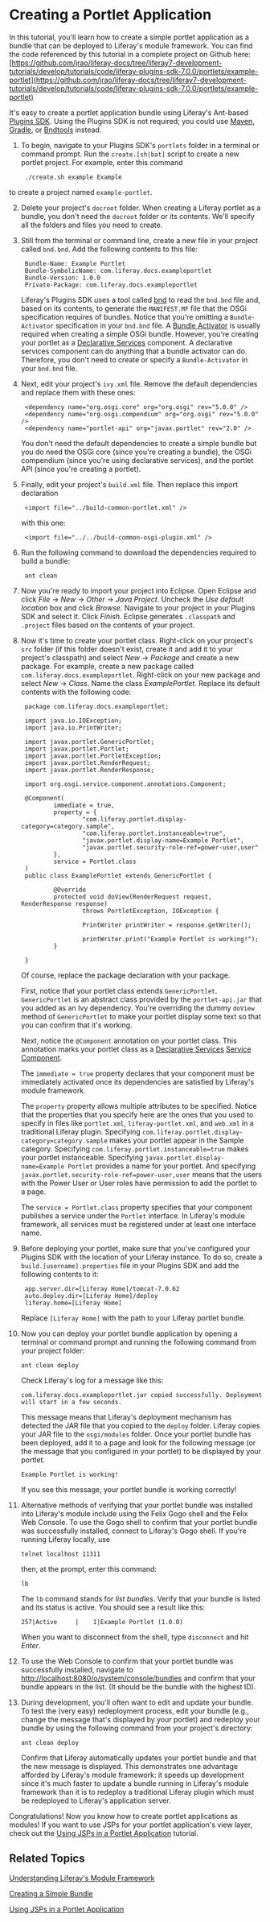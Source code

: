 # Creating a Portlet Application [](id=creating-a-portlet-application)

In this tutorial, you'll learn how to create a simple portlet application as a
bundle that can be deployed to Liferay's module framework. You can find the code
referenced by this tutorial in a complete project on Github here:
[https://github.com/jrao/liferay-docs/tree/liferay7-development-tutorials/develop/tutorials/code/liferay-plugins-sdk-7.0.0/portlets/example-portlet](https://github.com/jrao/liferay-docs/tree/liferay7-development-tutorials/develop/tutorials/code/liferay-plugins-sdk-7.0.0/portlets/example-portlet)

It's easy to create a portlet application bundle using Liferay's Ant-based
[Plugins SDK](http://www.liferay.com/downloads/liferay-portal/available-releases).
Using the Plugins SDK is not required; you could use
[Maven](https://maven.apache.org), [Gradle](https://gradle.org), or
[Bndtools](http://bndtools.org) instead.

1. To begin, navigate to your Plugins SDK's `portlets` folder in a terminal or
   command prompt. Run the `create.[sh|bat]` script to create a new portlet
   project. For example, enter this command

        ./create.sh example Example

to create a project named `example-portlet`.

2. Delete your project's `docroot` folder. When creating a Liferay portlet as a
   bundle, you don't need the `docroot` folder or its contents. We'll specify
   all the folders and files you need to create.

3. Still from the terminal or command line, create a new file in your project
   called `bnd.bnd`. Add the following contents to this file:

        Bundle-Name: Example Portlet
        Bundle-SymbolicName: com.liferay.docs.exampleportlet
        Bundle-Version: 1.0.0
        Private-Package: com.liferay.docs.exampleportlet

    Liferay's Plugins SDK uses a tool called [bnd](http://www.aqute.biz/Bnd/Bnd)
    to read the `bnd.bnd` file and, based on its contents, to generate the
    `MANIFEST.MF` file that the OSGi specification requires of bundles. Notice
    that you're omitting a `Bundle-Activator` specification in your `bnd.bnd`
    file. A [Bundle Activator](http://wiki.osgi.org/wiki/Bundle-Activator) is
    usually required when creating a simple OSGi bundle. However, you're
    creating your portlet as a
    [Declarative Services](http://wiki.osgi.org/wiki/Declarative_Services) component.
    A declarative services component can do anything that a bundle activator can
    do. Therefore, you don't need to create or specify a `Bundle-Activator` in
    your `bnd.bnd` file.

4. Next, edit your project's `ivy.xml` file. Remove the default dependencies and
   replace them with these ones:

        <dependency name="org.osgi.core" org="org.osgi" rev="5.0.0" />
        <dependency name="org.osgi.compendium" org="org.osgi" rev="5.0.0" />
        <dependency name="portlet-api" org="javax.portlet" rev="2.0" />

    You don't need the default dependencies to create a simple bundle but you do
    need the OSGi core (since you're creating a bundle), the OSGi compendium
    (since you're using declarative services), and the portlet API (since you're
    creating a portlet).

5. Finally, edit your project's `build.xml` file. Then replace this import
   declaration

        <import file="../build-common-portlet.xml" />

    with this one:

        <import file="../../build-common-osgi-plugin.xml" />

6. Run the following command to download the dependencies required to build a
   bundle:

        ant clean

7. Now you're ready to import your project into Eclipse. Open Eclipse and click
   *File* &rarr; *New* &rarr; *Other* &rarr; *Java Project*. Uncheck the *Use
   default location* box and click *Browse*. Navigate to your project in your
   Plugins SDK and select it. Click *Finish*. Eclipse generates `.classpath` and
   `.project` files based on the contents of your project.

8. Now it's time to create your portlet class. Right-click on your project's
   `src` folder (if this folder doesn't exist, create it and add it to your
   project's classpath) and select *New* &rarr; *Package* and create a new
   package. For example, create a new package called
   `com.liferay.docs.exampleportlet`. Right-click on your new package and select
   *New* &rarr; *Class*. Name the class *ExamplePortlet*. Replace its default
   contents with the following code:

        package com.liferay.docs.exampleportlet;

        import java.io.IOException;
        import java.io.PrintWriter;

        import javax.portlet.GenericPortlet;
        import javax.portlet.Portlet;
        import javax.portlet.PortletException;
        import javax.portlet.RenderRequest;
        import javax.portlet.RenderResponse;

        import org.osgi.service.component.annotations.Component;

        @Component(
                immediate = true,
                property = {
                        "com.liferay.portlet.display-category=category.sample",
                        "com.liferay.portlet.instanceable=true",
                        "javax.portlet.display-name=Example Portlet",
                        "javax.portlet.security-role-ref=power-user,user"
                },
                service = Portlet.class
        )
        public class ExamplePortlet extends GenericPortlet {
                
                @Override
                protected void doView(RenderRequest request, RenderResponse response)
                        throws PortletException, IOException {

                        PrintWriter printWriter = response.getWriter();

                        printWriter.print("Example Portlet is working!");
                }

        }

    Of course, replace the package declaration with your package.

    First, notice that your portlet class extends `GenericPortlet`.
    `GenericPortlet` is an abstract class provided by the `portlet-api.jar` that
    you added as an Ivy dependency. You're overriding the dummy `doView` method
    of `GenericPortlet` to make your portlet display some text so that you can
    confirm that it's working.

    Next, notice the `@Component` annotation on your portlet class. This
    annotation marks your portlet class as a
    [Declarative Services](http://wiki.osgi.org/wiki/Declarative_Services)
    [Service Component](https://osgi.org/javadoc/r5/cmpn/org/osgi/service/component/annotations/Component.html).

    The `immediate = true` property declares that your component must be
    immediately activated once its dependencies are satisfied by Liferay's
    module framework.

    The `property` property allows multiple attributes to be specified. Notice
    that the properties that you specify here are the ones that you used to
    specify in files like `portlet.xml`, `liferay-portlet.xml`, and `web.xml` in
    a traditional Liferay plugin. Specifying
    `com.liferay.portlet.display-category=category.sample` makes your portlet
    appear in the Sample category. Specifying
    `com.liferay.portlet.instanceable=true` makes your portlet instanceable.
    Specifying `javax.portlet.display-name=Example Portlet` provides a name for
    your portlet. And specifying
    `javax.portlet.security-role-ref=power-user,user` means that the users with
    the Power User or User roles have permission to add the portlet to a page.

    The `service = Portlet.class` property specifies that your component
    publishes a service under the `Portlet` interface. In Liferay's module
    framework, all services must be registered under at least one interface
    name.

9. Before deploying your portlet, make sure that you've configured your Plugins
   SDK with the location of your Liferay instance. To do so, create a
   `build.[username].properties` file in your Plugins SDK and add the following
   contents to it:

        app.server.dir=[Liferay Home]/tomcat-7.0.62
        auto.deploy.dir=[Liferay Home]/deploy
        liferay.home=[Liferay Home]

    Replace `[Liferay Home]` with the path to your Liferay portlet bundle.

10. Now you can deploy your portlet bundle application by opening a terminal or
    command prompt and running the following command from your project folder:

        ant clean deploy

    Check Liferay's log for a message like this:

        com.liferay.docs.exampleportlet.jar copied successfully. Deployment will start in a few seconds.

    This message means that Liferay's deployment mechanism has detected the JAR
    file that you copied to the `deploy` folder. Liferay copies your JAR file to
    the `osgi/modules` folder. Once your portlet bundle has been deployed, add
    it to a page and look for the following message (or the message that you
    configured in your portlet) to be displayed by your portlet.

        Example Portlet is working!

    If you see this message, your portlet bundle is working correctly!

11. Alternative methods of verifying that your portlet bundle was installed into
    Liferay's module include using the Felix Gogo shell and the Felix Web
    Console. To use the Gogo shell to confirm that your portlet bundle was
    successfully installed, connect to Liferay's Gogo shell. If you're running
    Liferay locally, use

        telnet localhost 11311

    then, at the prompt, enter this command:

        lb

    The `lb` command stands for *list bundles*. Verify that your bundle is
    listed and its status is active. You should see a result like this:

        257|Active     |    1|Example Portlet (1.0.0)

    When you want to disconnect from the shell, type `disconnect` and hit
    *Enter*. 

12. To use the Web Console to confirm that your portlet bundle was successfully
    installed, navigate to
    [http://localhost:8080/o/system/console/bundles](http://localhost:8080/o/system/console/bundles)
    and confirm that your bundle appears in the list. (It should be the bundle
    with the highest ID).

13. During development, you'll often want to edit and update your bundle. To
    test the (very easy) redeployment process, edit your bundle (e.g., change
    the message that's displayed by your portlet) and redeploy your bundle by
    using the following command from your project's directory:

        ant clean deploy

    Confirm that Liferay automatically updates your portlet bundle and that the
    new message is displayed. This demonstrates one advantage afforded by
    Liferay's module framework: it speeds up development since it's much faster
    to update a bundle running in Liferay's module framework than it is to
    redeploy a traditional Liferay plugin which must be redeployed to Liferay's
    application server.

Congratulations! Now you know how to create portlet applications as modules!
If you want to use JSPs for your portlet application's view layer, check out the
[Using JSPs in a Portlet Application](/develop/tutorials/-/knowledge_base/7-0/using-jsps-in-a-portlet-application)
tutorial.

## Related Topics [](id=related-topics)

[Understanding Liferay's Module Framework](/develop/tutorials/-/knowledge_base/7-0/understanding-liferays-module-framework)

[Creating a Simple Bundle](/develop/tutorials/-/knowledge_base/7-0/creating-a-simple-bundle)

[Using JSPs in a Portlet Application](/develop/tutorials/-/knowledge_base/7-0/using-jsps-in-a-portlet-application)
